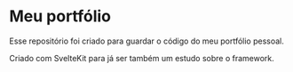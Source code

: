 
# Meu portfólio

Esse repositório foi criado para guardar o código do meu portfólio pessoal.

Criado com SvelteKit para já ser também um estudo sobre o framework.